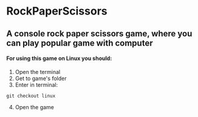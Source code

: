 # RockPaperScissors
## A console rock paper scissors game, where you can play popular game with computer
#### For using this game on **Linux** you should:
1. Open the terminal
2. Get to game's folder
3. Enter in terminal:
```
git checkout linux
```
4. Open the game
